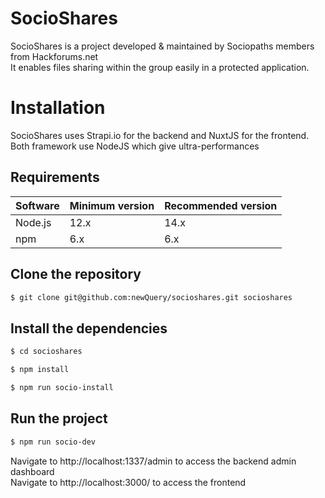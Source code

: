 # SocioShares

SocioShares is a project developed & maintained by Sociopaths members from Hackforums.net<br>
It enables files sharing within the group easily in a protected application.

# Installation

SocioShares uses Strapi.io for the backend and NuxtJS for the frontend.<br>
Both framework use NodeJS which give ultra-performances

## Requirements

| Software | Minimum version | Recommended version |
|----------|-----------------|---------------------|
| Node.js | 12.x | 14.x |
| npm | 6.x | 6.x |


## Clone the repository

```sh 
$ git clone git@github.com:newQuery/socioshares.git socioshares
```

## Install the dependencies

```sh
$ cd socioshares
```

```sh
$ npm install
```

```sh
$ npm run socio-install
```

## Run the project

```sh
$ npm run socio-dev
```

Navigate to http://localhost:1337/admin to access the backend admin dashboard<br>
Navigate to http://localhost:3000/ to access the frontend